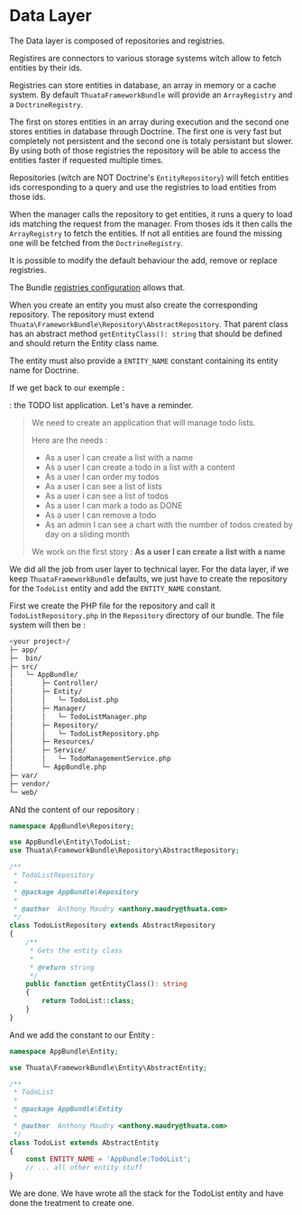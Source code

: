 # Data Layer

The Data layer is composed of repositories and registries.
 
Registires are connectors to various storage systems witch allow to fetch entities by their ids.

Registries can store entities in database, an array in memory or a cache system. By default
```ThuataFrameworkBundle``` will provide an ```ArrayRegistry``` and a ```DoctrineRegistry```.

The first on stores entities in an array during execution and the second one stores entities in
database through Doctrine. The first one is very fast but completely not persistent and the
second one is totaly persistant but slower. By using both of those registries the repository
will be able to access the entities faster if requested multiple times.

Repositories (witch are NOT Doctrine's ```EntityRepository```) will fetch entities ids
corresponding to a query and use the registries to load entities from those ids.

When the manager calls the repository to get entities, it runs a query to load ids matching
the request from the manager. From thoses ids it then calls the ```ArrayRegistry``` to fetch
the entities. If not all entities are found the missing one will be fetched from the
 ```DoctrineRegistry```.
 
It is possible to modify the default behaviour the add, remove or replace registries.

The Bundle [registries configuration](../configuration/registries.md) allows that.

When you create an entity you must also create the corresponding repository. The repository
 must extend ```Thuata\FrameworkBundle\Repository\AbstractRepository```. That parent class
 has an abstract method ```getEntityClass(): string``` that should be defined and should
 return the Entity class name.
 
The entity must also provide a ```ENTITY_NAME``` constant containing its entity name for
Doctrine.

If we get back to our exemple :

 : the TODO list application. Let's have a
reminder.

>We need to create an application that will manage todo lists.
>
> Here are the needs :
>- As a user I can create a list with a name
>- As a user I can create a todo in a list with a content
>- As a user I can order my todos
>- As a user I can see a list of lists
>- As a user I can see a list of todos
>- As a user I can mark a todo as DONE
>- As a user I can remove a todo
>- As an admin I can see a chart with the number of todos created by day
>on a sliding month
>
>We work on the first story : __As a user I can create a list with a
>name__

We did all the job from user layer to technical layer. For the data layer, if we keep
 ```ThuataFrameworkBundle``` defaults, we just have to create the repository for the
 ```TodoList``` entity and add the ```ENTITY_NAME``` constant.
 
First we create the PHP file for the repository and call it ```TodoListRepository.php```
in the ```Repository``` directory of our bundle. The file system will then be :

```bash
<your project>/
├─ app/
├─  bin/
├─ src/
│   └─ AppBundle/
│       ├─ Controller/
│       ├─ Entity/
│       │   └─ TodoList.php
│       ├─ Manager/
│       │   └─ TodoListManager.php
│       ├─ Repository/
│       │   └─ TodoListRepository.php
│       ├─ Resources/
│       ├─ Service/
│       │   └─ TodoManagementService.php
│       └─ AppBundle.php
├─ var/
├─ vendor/
└─ web/
```

ANd the content of our repository :

```php
namespace AppBundle\Repository;

use AppBundle\Entity\TodoList;
use Thuata\FrameworkBundle\Repository\AbstractRepository;

/**
 * TodoListRepository
 *
 * @package AppBundle\Repository
 *
 * @author  Anthony Maudry <anthony.maudry@thuata.com>
 */
class TodoListRepository extends AbstractRepository
{
    /**
     * Gets the entity class
     *
     * @return string
     */
    public function getEntityClass(): string
    {
        return TodoList::class;
    }
}
```

And we add the constant to our Entity :

```php
namespace AppBundle\Entity;

use Thuata\FrameworkBundle\Entity\AbstractEntity;

/**
 * TodoList
 *
 * @package AppBundle\Entity
 *
 * @author  Anthony Maudry <anthony.maudry@thuata.com>
 */
class TodoList extends AbstractEntity
{
    const ENTITY_NAME = 'AppBundle:TodoList';
    // ... all other entity stuff
}
```

We are done. We have wrote all the stack for the TodoList entity and have done the treatment
to create one.
